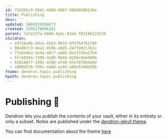 ```yaml
---
id: 73d395c9-5041-4d0d-9db7-080d9586136e
title: Publishing
desc: ''
updated: 1604329288673
created: 1595170096361
parent: 7a7af2fa-b9d0-4adc-81e6-f03186123539
children:
  - e9f26a4b-ddce-41b3-9619-8f4f64761f86
  - 90a86fc3-4ea1-4596-a6d5-247fe0213b1c
  - ffa6a4ba-5eda-48c7-add5-8e2333ba27b4
  - 5fcb8564-7209-4a80-9bb8-025bc8eb489b
  - 63b184f7-1901-4580-af40-97ef87069a04
  - c800d576-789c-4a68-ac03-a66efd40d39b
fname: dendron.topic.publishing
hpath: dendron.topic.publishing
---
```

# Publishing 🚧

Dendron lets you publish the contents of your vault, either in its entirety or only a subset. Notes are published under the [dendron-jekyll theme](https://github.com/dendronhq/dendron-jekyll). 

You can find documentation about the theme [here](4c0ef322-3006-405c-9a66-3134dd9649a5)

